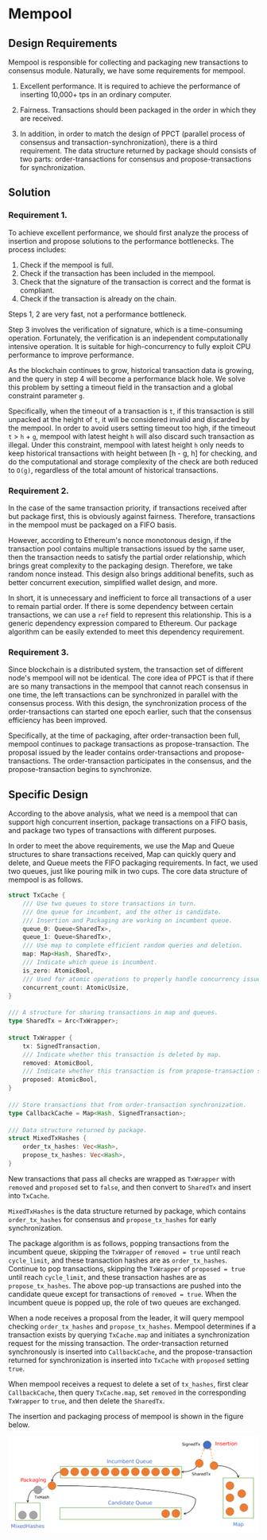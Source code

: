 # Mempool

## Design Requirements

Mempool is responsible for collecting and packaging new transactions to consensus module.
Naturally, we have some requirements for mempool.

1. Excellent performance. 
It is required to achieve the performance of inserting 10,000+ tps in an ordinary computer.

2. Fairness. Transactions should been packaged in the order in which they are received.

3. In addition, in order to match the design of PPCT (parallel process of consensus 
and transaction-synchronization), there is a third requirement.
The data structure returned by package should consists of two parts: 
order-transactions for consensus and propose-transactions for synchronization.

## Solution

### Requirement 1.

To achieve excellent performance, we should first analyze the process of insertion and 
propose solutions to the performance bottlenecks. 
The process includes:
1. Check if the mempool is full.
2. Check if the transaction has been included in the mempool.
3. Check that the signature of the transaction is correct and the format is compliant.
4. Check if the transaction is already on the chain.

Steps 1, 2 are very fast, not a performance bottleneck.

Step 3 involves the verification of signature, which is a time-consuming operation. 
Fortunately, the verification is an independent computationally intensive operation. 
It is suitable for high-concurrency to fully exploit CPU performance to improve performance.

As the blockchain continues to grow, historical transaction data is growing, 
and the query in step 4 will become a performance black hole. 
We solve this problem by setting a timeout field in the transaction 
and a global constraint parameter `g`.

Specifically, when the timeout of a transaction is `t`, if this transaction is still unpacked at the 
height of `t`, it will be considered invalid and discarded by the mempool. 
In order to avoid users setting timeout too high, if the timeout `t` > `h` + `g`, 
mempool with latest height `h` will also discard such transaction as illegal. 
Under this constraint, mempool with latest height `h` only needs 
to keep historical transactions with height between [h - g, h] for checking, 
and do the computational and storage complexity of the check are both reduced to `O(g)`, 
regardless of the total amount of historical transactions.

### Requirement 2.

In the case of the same transaction priority, if transactions received after but package first, 
this is obviously against fairness. 
Therefore, transactions in the mempool must be packaged on a FIFO basis.

However, according to Ethereum's nonce monotonous design, 
if the transaction pool contains multiple transactions issued by the same user, 
then the transaction needs to satisfy the partial order relationship, 
which brings great complexity to the packaging design. 
Therefore, we take random nonce instead. 
This design also brings additional benefits, 
such as better concurrent execution, simplified wallet design, and more.

In short, it is unnecessary and inefficient to force all transactions of a user to remain partial order. 
If there is some dependency between certain transactions, 
we can use a `ref` field to represent this relationship. 
This is a generic dependency expression compared to Ethereum. 
Our package algorithm can be easily extended to meet this dependency requirement.

### Requirement 3.

Since blockchain is a distributed system, 
the transaction set of different node's mempool will not be identical.
The core idea of PPCT is that if there are so many transactions in the mempool that 
cannot reach consensus in one time, 
the left transactions can be synchronized in parallel with the consensus process.
With this design, the synchronization process of the order-transactions 
can started one epoch earlier, such that the consensus efficiency has been improved.

Specifically, at the time of packaging, after order-transaction been full, 
mempool continues to package transactions as propose-transaction.
The proposal issued by the leader contains order-transactions and propose-transactions. 
The order-transaction participates in the consensus, and the propose-transaction begins to synchronize.

## Specific Design

According to the above analysis, what we need is a mempool that can support high concurrent insertion, 
package transactions on a FIFO basis, and package two types of transactions with different purposes.

In order to meet the above requirements, we use the Map and Queue structures to share transactions received, 
Map can quickly query and delete, and Queue meets the FIFO packaging requirements. 
In fact, we used two queues, just like pouring milk in two cups. 
The core data structure of mempool is as follows.

```rust
struct TxCache {
    /// Use two queues to store transactions in turn. 
    /// One queue for incumbent, and the other is candidate.
    /// Insertion and Packaging are working on incumbent queue.
    queue_0: Queue<SharedTx>,
    queue_1: Queue<SharedTx>,
    /// Use map to complete efficient random queries and deletion.
    map: Map<Hash, SharedTx>,
    /// Indicate which queue is incumbent.
    is_zero: AtomicBool,
    /// Used for atomic operations to properly handle concurrency issues.
    concurrent_count: AtomicUsize,
}

/// A structure for sharing transactions in map and queues.
type SharedTx = Arc<TxWrapper>;

struct TxWrapper {
    tx: SignedTransaction,
    /// Indicate whether this transaction is deleted by map.
    removed: AtomicBool,
    /// Indicate whether this transaction is from propose-transaction synchronization.
    proposed: AtomicBool,
}

/// Store transactions that from order-transaction synchronization.
type CallbackCache = Map<Hash, SignedTransaction>;

/// Data structure returned by package.
struct MixedTxHashes {
    order_tx_hashes: Vec<Hash>,
    propose_tx_hashes: Vec<Hash>,
}
```

New transactions that pass all checks are wrapped as `TxWrapper` with `removed` and `proposed` 
set to `false`, and then convert to `SharedTx` and insert into `TxCache`.

`MixedTxHashes` is the data structure returned by package, which contains `order_tx_hashes` for consensus 
and `propose_tx_hashes` for early synchronization.

The package algorithm is as follows, popping transactions from the incumbent queue, 
skipping the `TxWrapper` of `removed = true` until reach `cycle_limit`, 
and these transaction hashes are as `order_tx_hashes`. 
Continue to pop transactions, skipping the `TxWrapper` of `proposed = true` until reach `cycle_limit`, 
and these transaction hashes are as `propose_tx_hashes`. 
The above pop-up transactions are pushed into the candidate queue except for transactions of `removed = true`. 
When the incumbent queue is popped up, the role of two queues are exchanged.

When a node receives a proposal from the leader, 
it will query mempool checking `order_tx_hashes` and `propose_tx_hashes`. 
Mempool determines if a transaction exists by querying `TxCache.map` 
and initiates a synchronization request for the missing transaction. 
The order-transaction returned synchronously is inserted into `CallbackCache`, 
and the propose-transaction returned for synchronization is inserted into `TxCache` 
with `proposed` setting `true`.

When mempool receives a request to delete a set of `tx_hashes`, first clear `CallbackCache`, 
then query `TxCache.map`, set `removed` in the corresponding `TxWrapper` to `true`, 
and then delete the `SharedTx`.

The insertion and packaging process of mempool is shown in the figure below.

![image](./resources/mempool_process.png)
